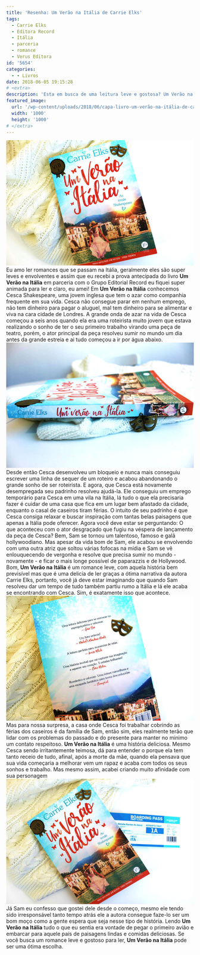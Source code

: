 ```yaml
---
title: 'Resenha: Um Verão na Itália de Carrie Elks'
tags:
  - Carrie Elks
  - Editora Record
  - Itália
  - parceria
  - romance
  - Verus Editora
id: '5654'
categories:
  - - Livros
date: 2018-06-05 19:15:28
# <extra>
description: 'Esta em busca de uma leitura leve e gostosa? ﻿Um Verão na Itália﻿ pode ser uma ótima escolha onde você poderá viajar por lindas paisagens e comidas saborosas.'
featured_image: 
  url: '/wp-content/uploads/2018/06/capa-livro-um-verão-na-itália-de-carrie-elks.jpg'
  width: '1000'
  height: '1000'
# </extra>
---
```


![capa do livro - Um verão na Itália de Carrie Elks](/wp-content/uploads/2018/06/capa-livro-um-verão-na-itália-de-carrie-elks.jpg "capa do livro - Um verão na Itália de Carrie Elks") Eu amo ler romances que se passam na Itália, geralmente eles são super leves e envolventes e assim que eu recebi a prova antecipada do livro **Um Verão na Itália** em parceria com o Grupo Editorial Record eu fiquei super animada para ler e claro, eu amei! Em **Um Verão na Itália** conhecemos Cesca Shakespeare, uma jovem inglesa que tem o azar como companhia frequente em sua vida. Cesca não consegue parar em nenhum emprego, não tem dinheiro para pagar o aluguel, mal tem dinheiro para se alimentar e viva na cara cidade de Londres. A grande onda de azar na vida de Cesca começou a seis anos quando ela era uma roteirista muito jovem que estava realizando o sonho de ter o seu primeiro trabalho virando uma peça de teatro, porém, o ator principal da peça resolveu sumir no mundo um dia antes da grande estreia e ai tudo começou a ir por água abaixo. ![lombada do livro - um verão na itália](/wp-content/uploads/2018/06/lombada-livro-um-verão-na-itália.jpg "lombada do livro - um verão na itália") Desde então Cesca desenvolveu um bloqueio e nunca mais conseguiu escrever uma linha de sequer de um roteiro e acabou abandonando o grande sonho de ser roteirista. E agora, que Cesca está novamente desempregada seu padrinho resolveu ajudá-la. Ele conseguiu um emprego temporário para Cesca em uma vila na Itália, lá tudo o que ela precisaria fazer é cuidar de uma casa que fica em um lugar bem afastado da cidade, enquanto o casal de caseiros tiram férias. O intuito de seu padrinho é que Cesca consiga relaxar e buscar inspiração com tantas belas paisagens que apenas a Itália pode oferecer. Agora você deve estar se perguntando: O que aconteceu com o ator desgraçado que fugiu na véspera de lançamento da peça de Cesca? Bem, Sam se tornou um talentoso, famoso e galã hollywoodiano. Mas apesar da vida bom de Sam, ele acabou se envolvendo com uma outra atriz que soltou várias fofocas na mídia e Sam se vê enlouquecendo de vergonha e resolve que precisa sumir no mundo - novamente - e ficar o mais longe possível de paparazzis e de Hollywood. Bom, **Um Verão na Itália** é um romance leve, com aquela história bem previsível mas que é uma delicia de ler graças a ótima narrativa da autora Carrie Elks, portanto, você já deve estar imaginando que quando Sam resolveu dar um tempo de tudo também partiu rumo a Itália e lá ele acaba se encontrando com Cesca. Sim, é exatamente isso que acontece. ![contra-capa do livro - um verão na Itália](/wp-content/uploads/2018/06/contra-capa-livro-um-verão-na-itália.jpg "contra-capa do livro - um verão na Itália") Mas para nossa surpresa, a casa onde Cesca foi trabalhar cobrindo as férias dos caseiros é da família de Sam, então sim, eles realmente terão que lidar com os problemas do passado e do presente para manter no minimo um contato respeitoso. **Um Verão na Itália** é uma história deliciosa. Mesmo Cesca sendo irritantemente teimosa, dá para entender o porque ela tem tanto receio de tudo, afinal, após a morte da mãe, quando ela pensava que sua vida começaria a melhorar vem um rapaz e acaba com todos os seus sonhos e trabalho. Mas mesmo assim, acabei criando muito afinidade com sua personagem ![Resenha do livro - Um verão na Itália](/wp-content/uploads/2018/06/resenha-livro-um-verão-na-itália.jpg "Resenha do livro - Um verão na Itália") Já Sam eu confesso que gostei dele desde o começo, mesmo ele tendo sido irresponsável tanto tempo atrás ele a autora consegue faze-lo ser um bom moço como a gente espera que seja nesse tipo de história. Lendo **Um Verão na Itália** tudo o que eu sentia era vontade de pegar o primeiro avião e embarcar para aquele país de paisagens lindas e comidas deliciosas. Se você busca um romance leve e gostoso para ler, **Um Verão na Itália** pode ser uma ótima escolha.
